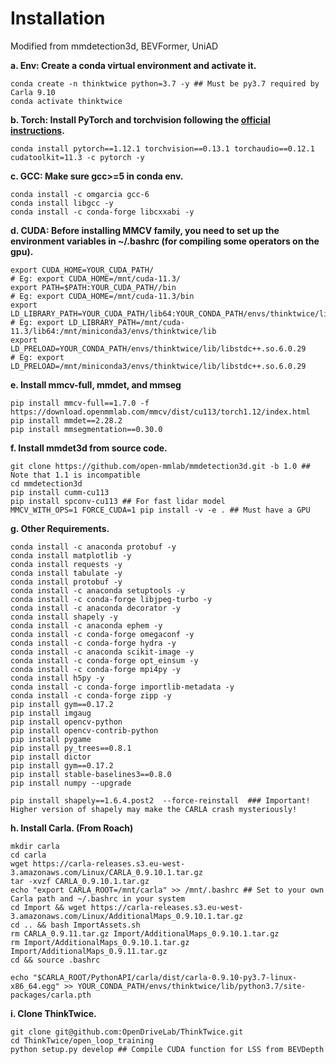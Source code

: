 # Installation
Modified from mmdetection3d, BEVFormer, UniAD

**a. Env: Create a conda virtual environment and activate it.**
```shell
conda create -n thinktwice python=3.7 -y ## Must be py3.7 required by Carla 9.10
conda activate thinktwice
```

**b. Torch: Install PyTorch and torchvision following the [official instructions](https://pytorch.org/).**
```shell
conda install pytorch==1.12.1 torchvision==0.13.1 torchaudio==0.12.1 cudatoolkit=11.3 -c pytorch -y
```

**c. GCC: Make sure gcc>=5 in conda env.**
```shell
conda install -c omgarcia gcc-6
conda install libgcc -y
conda install -c conda-forge libcxxabi -y
```

**d. CUDA: Before installing MMCV family, you need to set up the environment variables in ~/.bashrc (for compiling some operators on the gpu).**
```shell
export CUDA_HOME=YOUR_CUDA_PATH/
# Eg: export CUDA_HOME=/mnt/cuda-11.3/
export PATH=$PATH:YOUR_CUDA_PATH//bin
# Eg: export CUDA_HOME=/mnt/cuda-11.3/bin
export LD_LIBRARY_PATH=YOUR_CUDA_PATH/lib64:YOUR_CONDA_PATH/envs/thinktwice/lib
# Eg: export LD_LIBRARY_PATH=/mnt/cuda-11.3/lib64:/mnt/miniconda3/envs/thinktwice/lib
export LD_PRELOAD=YOUR_CONDA_PATH/envs/thinktwice/lib/libstdc++.so.6.0.29
# Eg: export LD_PRELOAD=/mnt/miniconda3/envs/thinktwice/lib/libstdc++.so.6.0.29
```


**e. Install mmcv-full, mmdet, and mmseg**
```shell
pip install mmcv-full==1.7.0 -f https://download.openmmlab.com/mmcv/dist/cu113/torch1.12/index.html
pip install mmdet==2.28.2
pip install mmsegmentation==0.30.0
```


**f. Install mmdet3d from source code.**
```shell
git clone https://github.com/open-mmlab/mmdetection3d.git -b 1.0 ## Note that 1.1 is incompatible
cd mmdetection3d
pip install cumm-cu113
pip install spconv-cu113 ## For fast lidar model
MMCV_WITH_OPS=1 FORCE_CUDA=1 pip install -v -e . ## Must have a GPU
```


**g. Other Requirements.**
```shell
conda install -c anaconda protobuf -y
conda install matplotlib -y
conda install requests -y
conda install tabulate -y
conda install protobuf -y
conda install -c anaconda setuptools -y
conda install -c conda-forge libjpeg-turbo -y
conda install -c anaconda decorator -y
conda install shapely -y
conda install -c anaconda ephem -y
conda install -c conda-forge omegaconf -y
conda install -c conda-forge hydra -y
conda install -c anaconda scikit-image -y
conda install -c conda-forge opt_einsum -y
conda install -c conda-forge mpi4py -y
conda install h5py -y
conda install -c conda-forge importlib-metadata -y
conda install -c conda-forge zipp -y
pip install gym==0.17.2
pip install imgaug
pip install opencv-python
pip install opencv-contrib-python
pip install pygame
pip install py_trees==0.8.1
pip install dictor
pip install gym==0.17.2
pip install stable-baselines3==0.8.0
pip install numpy --upgrade

pip install shapely==1.6.4.post2  --force-reinstall  ### Important! Higher version of shapely may make the CARLA crash mysteriously!
```

**h. Install Carla. (From Roach)**
```shell
mkdir carla
cd carla
wget https://carla-releases.s3.eu-west-3.amazonaws.com/Linux/CARLA_0.9.10.1.tar.gz
tar -xvzf CARLA_0.9.10.1.tar.gz
echo "export CARLA_ROOT=/mnt/carla" >> /mnt/.bashrc ## Set to your own Carla path and ~/.bashrc in your system
cd Import && wget https://carla-releases.s3.eu-west-3.amazonaws.com/Linux/AdditionalMaps_0.9.10.1.tar.gz
cd .. && bash ImportAssets.sh
rm CARLA_0.9.11.tar.gz Import/AdditionalMaps_0.9.10.1.tar.gz
rm Import/AdditionalMaps_0.9.10.1.tar.gz Import/AdditionalMaps_0.9.11.tar.gz
cd && source .bashrc

echo "$CARLA_ROOT/PythonAPI/carla/dist/carla-0.9.10-py3.7-linux-x86_64.egg" >> YOUR_CONDA_PATH/envs/thinktwice/lib/python3.7/site-packages/carla.pth
```

**i. Clone ThinkTwice.**
```shell
git clone git@github.com:OpenDriveLab/ThinkTwice.git
cd ThinkTwice/open_loop_training
python setup.py develop ## Compile CUDA function for LSS from BEVDepth
```
